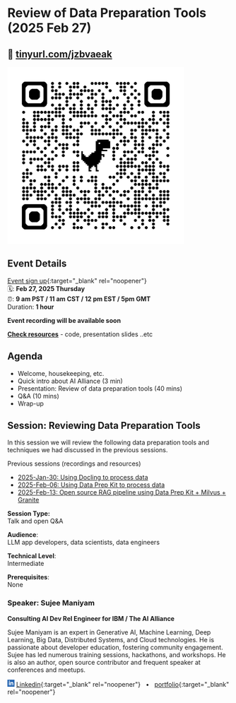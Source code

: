 # Review of Data Preparation Tools (2025 Feb 27)

## 🔗 [tinyurl.com/jzbvaeak](https://tinyurl.com/jzbvaeak)

<img src="assets/qrcode_2025-02-27__data-prep-review.png" width="400px">

## Event Details

[Event sign up](https://www.meetup.com/ibm-developer-sf-bay-area-meetup/events/306421874/){:target="_blank" rel="noopener"}<br>
🗓️: **Feb 27, 2025 Thursday**<br>
⏰: **9 am PST  / 11 am CST / 12 pm EST / 5pm GMT**  
Duration: **1 hour**

**Event recording will be available soon**

**[Check resources](#resources)** - code, presentation slides ..etc


## Agenda

- Welcome, housekeeping, etc.
- Quick intro about AI Alliance (3 min)
- Presentation: Review of data preparation tools (40 mins)
- Q&A (10 mins)
- Wrap-up

## Session: Reviewing Data Preparation Tools

In this session we will review the following data preparation tools and techniques we had discussed in the previous sessions.


Previous sessions (recordings and resources)

- [2025-Jan-30: Using Docling to process data](2025-01-30__docling.md)
- [2025-Feb-06: Using Data Prep Kit to process data](2025-02-06__data-prep-kit.md)
- [2025-Feb-13: Open source RAG pipeline using Data Prep Kit + Milvus + Granite](2025-02-13__RAG-dataprepkit-milvus-granite.md)

**Session Type:**  
Talk and open Q&A

**Audience**:  
LLM app developers, data scientists, data engineers

**Technical Level**:  
Intermediate

**Prerequisites**:  
None

### Speaker: Sujee Maniyam

**Consulting AI Dev Rel Engineer for IBM / The AI Alliance**  <br>

Sujee Maniyam is an expert in Generative AI, Machine Learning, Deep Learning, Big Data, Distributed Systems, and Cloud technologies. He is passionate about developer education, fostering community engagement. Sujee has led numerous training sessions, hackathons, and workshops. He is also an author, open source contributor and frequent speaker at conferences and meetups.


<img src="assets/linkedin.svg" width="16 px"> [Linkedin](https://www.linkedin.com/in/sujeemaniyam/){:target="_blank" rel="noopener"} &nbsp;  • &nbsp;
[portfolio](https://sujee.dev/portfolio){:target="_blank" rel="noopener"}
